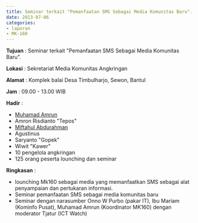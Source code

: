 ```yaml
---
title: Seminar terkait "Pemanfaatan SMS Sebagai Media Komunitas Baru".
date: 2013-07-06
categories:
- laporan
- MK-160
---
```



**Tujuan** : Seminar terkait "Pemanfaatan SMS Sebagai Media Komunitas Baru".

**Lokasi** : Sekretariat Media Komunitas Angkringan 

**Alamat** : Komplek balai Desa Timbulharjo, Sewon, Bantul 

**Jam** : 09.00 - 13.00 WIB 

**Hadir** :
* [Muhamad Amrun](http://wiki.ciptamedia.org/wiki/Muhamad_Amrun)
* Amron Risdianto "Tepos"
* [Miftahul Abdurahman](http://wiki.ciptamedia.org/wiki/Miftahul_Abdurrakhman)
* Agustinus
* Saryanto "Gopek"
* Wiwit "Kawer"
* 10 pengelola angkringan
* 125 orang peserta lounching dan seminar 

**Ringkasan** :
* lounching Mk160 sebagai media yang memanfaatkan SMS sebagai alat penyampaian dan pertukaran informasi.
* Seminar pemanfaatan SMS sebagai media komunitas baru
* Seminar dengan narasumber Onno W Purbo (pakar IT), Ibu Mariam (Kominfo Pusat), Muhamad Amrun (Koordinator MK160) dengan moderator Tjatur (ICT Watch)
